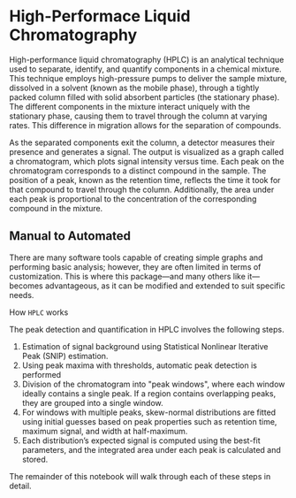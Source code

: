 # High-Performace Liquid Chromatography

High-performance liquid chromatography (HPLC) is an analytical technique used to separate, identify, and quantify components in a chemical mixture. This technique employs high-pressure pumps to deliver the sample mixture, dissolved in a solvent (known as the mobile phase), through a tightly packed column filled with solid absorbent particles (the stationary phase). The different components in the mixture interact uniquely with the stationary phase, causing them to travel through the column at varying rates. This difference in migration allows for the separation of compounds.

As the separated components exit the column, a detector measures their presence and generates a signal. The output is visualized as a graph called a chromatogram, which plots signal intensity versus time. Each peak on the chromatogram corresponds to a distinct compound in the sample. The position of a peak, known as the retention time, reflects the time it took for that compound to travel through the column. Additionally, the area under each peak is proportional to the concentration of the corresponding compound in the mixture.


## Manual to Automated

There are many software tools capable of creating simple graphs and performing basic analysis; however, they are often limited in terms of customization. This is where this package—and many others like it—becomes advantageous, as it can be modified and extended to suit specific needs.


How  `HPLC` works

The peak detection and quantification  in HPLC involves the following steps.

1. Estimation of signal background using Statistical Nonlinear Iterative Peak (SNIP) estimation.
2. Using peak maxima with thresholds, automatic peak detection is performed
3. Division of the chromatogram into "peak windows", where each window ideally contains a single peak. If a region contains overlapping peaks, they are grouped into a single window.
4. For windows with multiple peaks, skew-normal distributions are fitted using initial guesses based on peak properties such as retention time, maximum signal, and width at half-maximum.
5. Each distribution’s expected signal is computed using the best-fit parameters, and the integrated area under each peak is calculated and stored.

The remainder of this notebook will walk through each of these steps in detail.

